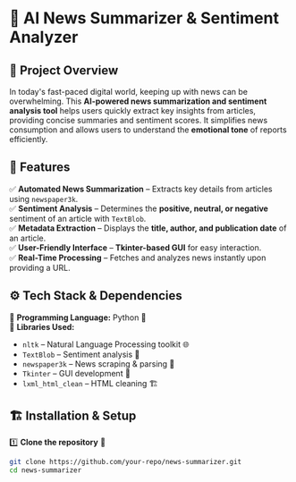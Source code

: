 # 📰 AI News Summarizer & Sentiment Analyzer  

## 📌 Project Overview  
In today's fast-paced digital world, keeping up with news can be overwhelming. This **AI-powered news summarization and sentiment analysis tool** helps users quickly extract key insights from articles, providing concise summaries and sentiment scores. It simplifies news consumption and allows users to understand the **emotional tone** of reports efficiently.  

## 🎯 Features  
✅ **Automated News Summarization** – Extracts key details from articles using `newspaper3k`.  
✅ **Sentiment Analysis** – Determines the **positive, neutral, or negative** sentiment of an article with `TextBlob`.  
✅ **Metadata Extraction** – Displays the **title, author, and publication date** of an article.  
✅ **User-Friendly Interface** – **Tkinter-based GUI** for easy interaction.  
✅ **Real-Time Processing** – Fetches and analyzes news instantly upon providing a URL.  

## ⚙️ Tech Stack & Dependencies  
📌 **Programming Language:** Python 🐍  
📌 **Libraries Used:**  
- `nltk` – Natural Language Processing toolkit 🌐  
- `TextBlob` – Sentiment analysis 🤖  
- `newspaper3k` – News scraping & parsing 📰  
- `Tkinter` – GUI development 🎨  
- `lxml_html_clean` – HTML cleaning 🏗️  

## 🏗️ Installation & Setup  
1️⃣ **Clone the repository** 📂  
```bash
git clone https://github.com/your-repo/news-summarizer.git
cd news-summarizer

